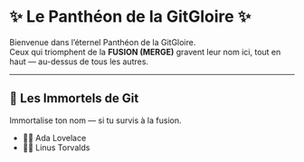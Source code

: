 # ✨ Le Panthéon de la GitGloire ✨

Bienvenue dans l’éternel Panthéon de la GitGloire.  
Ceux qui triomphent de la **FUSION (MERGE)** gravent leur nom ici, tout en haut — au-dessus de tous les autres.

---

## 🧙 Les Immortels de Git

Immortalise ton nom — si tu survis à la fusion.

- 🧝‍♀️ Ada Lovelace
- 🧙‍♂️ Linus Torvalds
